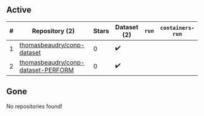 ## Active
| # | Repository (2) | Stars | Dataset (2) | `run` | `containers-run` |
| --- | --- | --- | --- | --- | --- |
| 1 | [thomasbeaudry/conp-dataset](https://github.com/thomasbeaudry/conp-dataset) | 0 | :heavy_check_mark: |  |  |
| 2 | [thomasbeaudry/conp-dataset-PERFORM](https://github.com/thomasbeaudry/conp-dataset-PERFORM) | 0 | :heavy_check_mark: |  |  |

## Gone
No repositories found!
